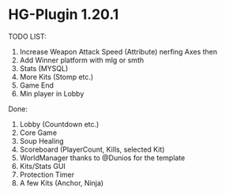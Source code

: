 # HG-Plugin 1.20.1

TODO LIST:
1. Increase Weapon Attack Speed (Attribute) nerfing Axes then
2. Add Winner platform with mlg or smth
3. Stats (MYSQL)
4. More Kits (Stomp etc.)
5. Game End
6. Min player in Lobby

Done:
1. Lobby (Countdown etc.)
2. Core Game
3. Soup Healing
4. Scoreboard (PlayerCount, Kills, selected Kit)
5. WorldManager thanks to @Dunios for the template
6. Kits/Stats GUI
7. Protection Timer
8. A few Kits (Anchor, Ninja)
